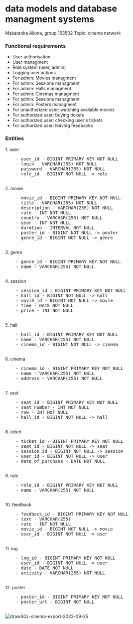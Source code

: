 # data models and database managment systems
Makaranka Aliona, group 153502
Topic: cinema network

<h3>Functional requirements</h3>
<ul>
  <li>User authorisation</li>
  <li>User managment</li>
  <li>Role system (user, admin)</li>
  <li>Logging user actions</li>
  <li>For admin: Movies managment</li>
  <li>For admin: Sessions managment</li>
  <li>For admin: Halls managment</li>
  <li>For admin: Cinemas managment</li>
  <li>For admin: Sessions managment</li>
  <li>For admin: Posters managment</li>
  <li>For unauthorized user: watching available movies</li>
  <li>For authorized user: buying tickets</li>
  <li>For authorized user: checking user's tickets</li>
  <li>For authorized user: leaving feedbacks</li>
  
</ul>
<h3>Entities</h3>
1. user: 
    <pre>
    - user_id - BIGINT PRIMARY KEY NOT NULL
    - login - VARCHAR(255) NOT NULL
    - password - VARCHAR(255) NOT NULL
    - role_id - BIGINT NOT NULL -> role
    </pre>
2. movie
    <pre>
    - movie_id - BIGINT PRIMARY KEY NOT NULL
    - title - VARCHAR(255) NOT NULL
    - description - VARCHAR(255) NOT NULL
    - rate - INT NOT NULL
    - country - VARCHAR(255) NOT NULL
    - year - INT NOT NULL
    - duration - INTERVAL NOT NULL
    - poster_id - BIGINT NOT NULL -> poster
    - genre_id - BIGINT NOT NULL -> genre
    </pre>
3. genre
    <pre>
    - genre_id - BIGINT PRIMARY KEY NOT NULL
    - name - VARCHAR(255) NOT NULL
    </pre>
4. session
    <pre>
    - session_id - BIGINT PRIMARY KEY NOT NULL
    - hall_id - BIGINT NOT NULL -> hall
    - movie_id - BIGINT NOT NULL -> movie
    - time - DATE NOT NULL
    - price - INT NOT NULL
    </pre>
5. hall
    <pre>
    - hall_id - BIGINT PRIMARY KEY NOT NULL
    - name - VARCHAR(255) NOT NULL
    - cinema_id - BIGINT NOT NULL -> cinema
    </pre>
6. cinema
    <pre>
    - cinema_id - BIGINT PRIMARY KEY NOT NULL
    - name - VARCHAR(255) NOT NULL
    - address - VARCHAR(255) NOT NULL
    </pre>
7. seat
    <pre>
    - seat_id - BIGINT PRIMARY KEY NOT NULL
    - seat_number - INT NOT NULL
    - row - INT NOT NULL
    - hall_id - BIGINT NOT NULL -> hall
    </pre>
8. ticket
    <pre>
    - ticket_id - BIGINT PRIMARY KEY NOT NULL
    - seat_id - BIGINT NOT NULL -> seat
    - session_id - BIGINT NOT NULL -> session
    - user_id - BIGINT NOT NULL -> user
    - date_of_purchase - DATE NOT NULL
    </pre>
9. role
    <pre>
    - role_id - BIGINT PRIMARY KEY NOT NULL
    - name - VARCHAR(255) NOT NULL
    </pre>
10. feedback
    <pre>
    - feedback_id - BIGINT PRIMARY KEY NOT NULL
    - text - VARCHAR(255) 
    - rate - INT NOT NULL
    - movie_id - BIGINT NOT NULL -> movie
    - user_id - BIGINT NOT NULL -> user
    </pre>
11. log
    <pre>
    - log_id - BIGINT PRIMARY KEY NOT NULL
    - user_id - BIGINT NOT NULL -> user
    - date - DATE NOT NULL
    - activity - VARCHAR(255) NOT NULL
    </pre>
12. poster
    <pre>
    - poster_id - BIGINT PRIMARY KEY NOT NULL 
    - poster_url - BIGINT NOT NULL
    </pre>
    
![drawSQL-cinema-export-2023-09-25](https://github.com/chamomil/dmdbms/assets/93862563/c6394315-5c55-4472-822f-77cb2c15dd17)

